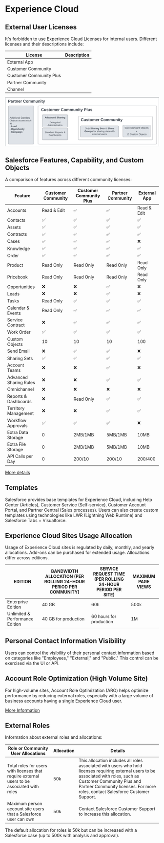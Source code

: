# Experience Cloud

## External User Licenses

It's forbidden to use Experience Cloud Licenses for internal users. Different licenses and their descriptions include:

| License | Description |
|---------|-------------|
| External App |
| Customer Community |
| Customer Community Plus |
| Partner Community |
| Channel |

![Licenses](../../Images/ExperienceCloud_licence_1.png)

## Salesforce Features, Capability, and Custom Objects

A comparison of features across different community licenses:

| Feature | Customer Community | Customer Community Plus | Partner Community | External App |
|---------|--------------------|-------------------------|-------------------|--------------|
| Accounts|  Read & Edit| ✅ | ✅ |Read & Edit|
| Contacts|  ✅| ✅ | ✅ | ✅|
| Assets|  ✅| ✅ | ✅ | ✅|
| Contracts | ✅| ✅ | ✅ |  ✅|
| Cases| ✅| ✅ | ✅ |❌ |
| Knowledge | ✅| ✅ | ✅ |  ✅|
| Order | ✅| ✅ | ✅ |  ✅|
| Product| Read Only| Read Only | Read Only | Read Only|
| Pricebook| Read Only| Read Only| Read Only| Read Only | 
| Opportunities |❌|❌| ✅  |❌
| Leads|❌|❌| ✅ | ❌|
| Tasks| Read Only | ✅ | ✅| ✅ |
| Calendar & Events|Read Only|✅| ✅ | ✅|
| Service Contract|  ❌| ✅ | ✅ | ✅|
| Work Order| ✅| ✅ | ✅ | ✅|
| Custom Objects| 10| 10| 10 | 100|
| Send Email| ❌| ✅| ✅ |❌|
| Sharing Sets| ✅| ✅ | ✅ | ✅|
| Account Teams |❌| ❌| ✅ | ❌|
| Advanced Sharing Rules |❌|❌| ✅ |  ✅|
| Omnichannel |❌|❌| ❌| ❌| ❌ |
| Reports & Dashboards |❌| Read Only| ✅ | ✅ | ❌|
| Territory Management|❌|❌|✅|✅|
| Workflow Approvals|✅|✅|✅|❌|
| Extra Data Storage | 0 | 2MB/1MB | 5MB/1MB | 10MB |
| Extra File Storage | 0 | 2MB/1MB | 5MB/1MB | 10MB |
| API Calls per Day |  0 | 200/10 | 200/10 | 200/400 |

[More details](https://help.salesforce.com/s/articleView?id=sf.users_license_types_communities.htm&type=5)

## Templates

Salesforce provides base templates for Experience Cloud, including Help Center (Articles), Customer Service (Self-service), Customer Account Portal, and Partner Central (Sales processes). Users can also create custom templates using technologies like LWR (Lightning Web Runtime) and Salesforce Tabs + Visualforce.

## Experience Cloud Sites Usage Allocation

Usage of Experience Cloud sites is regulated by daily, monthly, and yearly allocations. Add-ons can be purchased for extended usage. Allocations differ across editions.

| EDITION | BANDWIDTH ALLOCATION (PER ROLLING 24-HOUR PERIOD PER COMMUNITY) | SERVICE REQUEST TIME (PER ROLLING 24-HOUR PERIOD PER SITE) | MAXIMUM PAGE VIEWS |
|--|--|--|---|
| Enterprise Edition  | 40 GB | 60h| 500k|
| Unlimited & Performance Edition   | 40 GB for production| 60 hours for production| 1M|

## Personal Contact Information Visibility

Users can control the visibility of their personal contact information based on categories like "Employees," "External," and "Public." This control can be exercised via the UI or API.

## Account Role Optimization (High Volume Site)

For high-volume sites, Account Role Optimization (ARO) helps optimize performance by reducing external roles, especially with a large volume of business accounts having a single Experience Cloud user.

[More Information](https://www.learnexperiencecloud.com/article/Configure-Account-Role-Optimization-to-Help-You-Scale-Your-Experience-Cloud-Users)

## External Roles 

Information about external roles and allocations:

| Role or Community User Allocations | Allocation | Details |
|------------------------------------|------------|---------|
| Total roles for users with licenses that require external users to be associated with roles | 50k | This allocation includes all roles associated with users who hold licenses requiring external users to be associated with roles, such as Customer Community Plus and Partner Community licenses. For more roles, contact Salesforce Customer Support. |
| Maximum person account site users that a Salesforce user can own | 50k | Contact Salesforce Customer Support to increase this allocation. |

The default allocation for roles is 50k but can be increased with a Salesforce case (up to 500k with analysis and approval).
